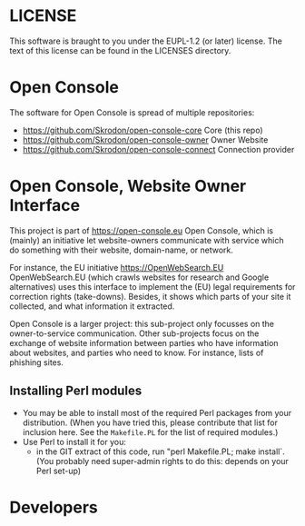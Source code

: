 
# LICENSE

This software is braught to you under the EUPL-1.2 (or later) license.
The text of this license can be found in the LICENSES directory.

# Open Console

The software for Open Console is spread of multiple repositories:
  * <https://github.com/Skrodon/open-console-core> Core (this repo)
  * <https://github.com/Skrodon/open-console-owner> Owner Website
  * <https://github.com/Skrodon/open-console-connect> Connection provider

# Open Console, Website Owner Interface
 
This project is part of https://open-console.eu Open Console, which is
(mainly) an initiative let website-owners communicate with service
which do something with their website, domain-name, or network.

For instance, the EU initiative https://OpenWebSearch.EU OpenWebSearch.EU
(which crawls websites for research and Google alternatives) uses this
interface to implement the (EU) legal requirements for correction rights
(take-downs).  Besides, it shows which parts of your site it collected,
and what information it extracted.

Open Console is a larger project: this sub-project only focusses on the
owner-to-service communication.  Other sub-projects focus on the exchange
of website information between parties who have information about websites,
and parties who need to know.  For instance, lists of phishing sites.

## Installing Perl modules

  * You may be able to install most of the required Perl packages from your distribution.  (When you have tried this, please contribute that list for inclusion here.  See the `Makefile.PL` for the list of required modules.)
  * Use Perl to install it for you:
	  * in the GIT extract of this code, run "perl Makefile.PL; make install`.  (You probably need super-admin rights to do this: depends on your Perl set-up)

# Developers
